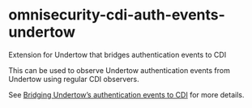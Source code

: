 # omnisecurity-cdi-auth-events-undertow

Extension for Undertow that bridges authentication events to CDI

This can be used to observe Undertow authentication events from Undertow using regular CDI observers. 

See [Bridging Undertow’s authentication events to CDI](http://jdevelopment.nl/bridging-undertows-authentication-events-cdi) for more details.
